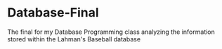 # Database-Final
The final for my Database Programming class analyzing the information stored within the Lahman's Baseball database
